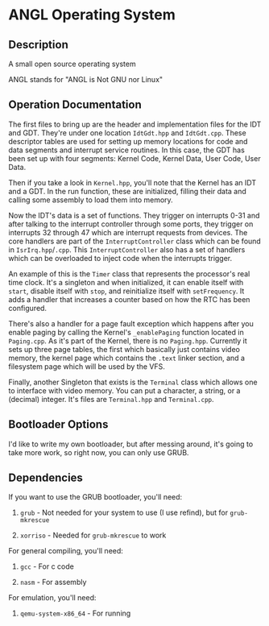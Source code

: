 # ANGL Operating System

## Description

A small open source operating system

ANGL stands for "ANGL is Not GNU nor Linux"

## Operation Documentation

The first files to bring up are the header and implementation files for the IDT and GDT. They're under one location `IdtGdt.hpp` and `IdtGdt.cpp`. These descriptor tables are used for setting up memory locations for code and data segments and interrupt service routines. In this case, the GDT has been set up with four segments: Kernel Code, Kernel Data, User Code, User Data.

Then if you take a look in `Kernel.hpp`, you'll note that the Kernel has an IDT and a GDT. In the run function, these are initialized, filling their data and calling some assembly to load them into memory.

Now the IDT's data is a set of functions. They trigger on interrupts 0-31 and after talking to the interrupt controller through some ports, they trigger on interrupts 32 through 47 which are interrupt requests from devices. The core handlers are part of the `InterruptController` class which can be found in `IsrIrq.hpp`/`.cpp`. This `InterruptController` also has a set of handlers which can be overloaded to inject code when the interrupts trigger.

An example of this is the `Timer` class that represents the processor's real time clock. It's a singleton and when initialized, it can enable itself with `start`, disable itself with `stop`, and reinitialize itself with `setFrequency`. It adds a handler that increases a counter based on how the RTC has been configured.

There's also a handler for a page fault exception which happens after you enable paging by calling the Kernel's `_enablePaging` function located in `Paging.cpp`. As it's part of the Kernel, there is no `Paging.hpp`. Currently it sets up three page tables, the first which basically just contains video memory, the kernel page which contains the `.text` linker section, and a filesystem page which will be used by the VFS.

Finally, another Singleton that exists is the `Terminal` class which allows one to interface with video memory. You can put a character, a string, or a (decimal) integer. It's files are `Terminal.hpp` and `Terminal.cpp`.

## Bootloader Options

I'd like to write my own bootloader, but after messing around, it's going to take more work, so right now, you can only use GRUB.

## Dependencies

If you want to use the GRUB bootloader, you'll need:

 1. `grub` - Not needed for your system to use (I use refind), but for `grub-mkrescue`

 2. `xorriso` - Needed for `grub-mkrescue` to work

For general compiling, you'll need:

 1. `gcc` - For c code

 2. `nasm` - For assembly

For emulation, you'll need:

 1. `qemu-system-x86_64` - For running
